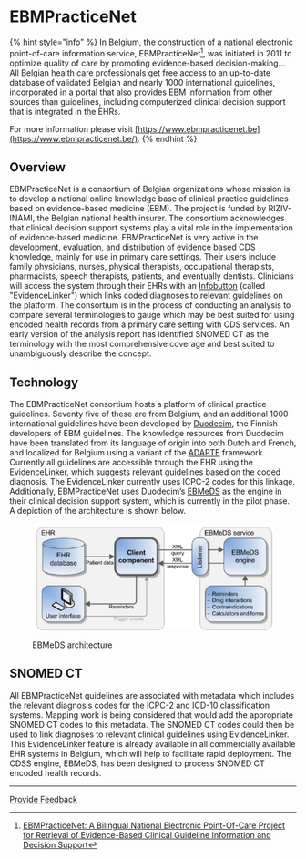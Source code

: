 # EBMPracticeNet

{% hint style="info" %}
In Belgium, the construction of a national electronic point-of-care information service, EBMPracticeNet[^1], was initiated in 2011 to optimize quality of care by promoting evidence-based decision-making... All Belgian health care professionals get free access to an up-to-date database of validated Belgian and nearly 1000 international guidelines, incorporated in a portal that also provides EBM information from other sources than guidelines, including computerized clinical decision support that is integrated in the EHRs.

For more information please visit [https://www.ebmpracticenet.be](https://www.ebmpracticenet.be/).
{% endhint %}

## Overview

EBMPracticeNet is a consortium of Belgian organizations whose mission is to develop a national online knowledge base of clinical practice guidelines based on evidence-based medicine (EBM). The project is funded by RIZIV-INAMI, the Belgian national health insurer. The consortium acknowledges that clinical decision support systems play a vital role in the implementation of evidence-based medicine. EBMPracticeNet is very active in the development, evaluation, and distribution of evidence based CDS knowledge, mainly for use in primary care settings. Their users include family physicians, nurses, physical therapists, occupational therapists, pharmacists, speech therapists, patients, and eventually dentists. Clinicians will access the system through their EHRs with an [Infobutton](http://www.hl7.org/implement/standards/product_brief.cfm?product_id=208) (called "EvidenceLinker") which links coded diagnoses to relevant guidelines on the platform. The consortium is in the process of conducting an analysis to compare several terminologies to gauge which may be best suited for using encoded health records from a primary care setting with CDS services. An early version of the analysis report has identified SNOMED CT as the terminology with the most comprehensive coverage and best suited to unambiguously describe the concept.

## Technology

The EBMPracticeNet consortium hosts a platform of clinical practice guidelines. Seventy five of these are from Belgium, and an additional 1000 international guidelines have been developed by [Duodecim](../vendor-case-studies/duodecim.md), the Finnish developers of EBM guidelines. The knowledge resources from Duodecim have been translated from its language of origin into both Dutch and French, and localized for Belgium using a variant of the [ADAPTE](http://www.g-i-n.net/document-store/working-groups-documents/adaptation/adapte-resource-toolkit-guideline-adaptation-2-0.pdf) framework. Currently all guidelines are accessible through the EHR using the EvidenceLinker, which suggests relevant guidelines based on the coded diagnosis. The EvidenceLinker currently uses ICPC-2 codes for this linkage. Additionally, EBMPracticeNet uses Duodecim’s [EBMeDS](../vendor-case-studies/duodecim.md#ebmeds) as the engine in their clinical decision support system, which is currently in the pilot phase. A depiction of the architecture is shown below.

<figure><img src="../../images/123897700.png" alt=""><figcaption><p>EBMeDS architecture</p></figcaption></figure>

## SNOMED CT

All EBMPracticeNet guidelines are associated with metadata which includes the relevant diagnosis codes for the ICPC-2 and ICD-10 classification systems. Mapping work is being considered that would add the appropriate SNOMED CT codes to this metadata. The SNOMED CT codes could then be used to link diagnoses to relevant clinical guidelines using EvidenceLinker. This EvidenceLinker feature is already available in all commercially available EHR systems in Belgium, which will help to facilitate rapid deployment. The CDSS engine, EBMeDS, has been designed to process SNOMED CT encoded health records.

***

<a href="https://docs.google.com/forms/d/e/1FAIpQLScTmbZIf0UEQwYDkY27EEWBkaiYkHSbR0_9DmFrMLXoQLyL7Q/viewform?usp=pp_url&#x26;entry.1767247133=CDS+Guide&#x26;entry.670899847=EBMPracticeNet" class="button primary">Provide Feedback</a>

[^1]: [EBMPracticeNet: A Bilingual National Electronic Point-Of-Care Project for Retrieval of Evidence-Based Clinical Guideline Information and Decision Support](https://www.ncbi.nlm.nih.gov/pmc/articles/PMC3713937/)
